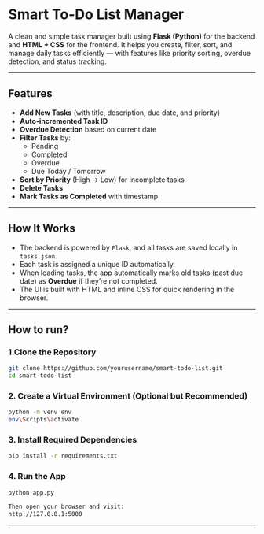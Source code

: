 # Smart To-Do List Manager

A clean and simple task manager built using **Flask (Python)** for the backend and **HTML + CSS** for the frontend. It helps you create, filter, sort, and manage daily tasks efficiently — with features like priority sorting, overdue detection, and status tracking.

---

##  Features

- **Add New Tasks** (with title, description, due date, and priority)
- **Auto-incremented Task ID**
- **Overdue Detection** based on current date
- **Filter Tasks** by:
  - Pending
  - Completed
  - Overdue
  - Due Today / Tomorrow
- **Sort by Priority** (High → Low) for incomplete tasks
- **Delete Tasks**
- **Mark Tasks as Completed** with timestamp

---

## How It Works

- The backend is powered by `Flask`, and all tasks are saved locally in `tasks.json`.
- Each task is assigned a unique ID automatically.
- When loading tasks, the app automatically marks old tasks (past due date) as **Overdue** if they’re not completed.
- The UI is built with HTML and inline CSS for quick rendering in the browser.

---

##  How to run?

### 1.Clone the Repository
```bash
git clone https://github.com/yourusername/smart-todo-list.git
cd smart-todo-list
```

### 2. Create a Virtual Environment (Optional but Recommended)
```bash
python -m venv env
env\Scripts\activate
```
### 3. Install Required Dependencies
```bash
pip install -r requirements.txt
```
### 4. Run the App
```bash
python app.py
```

```bash
Then open your browser and visit:
http://127.0.0.1:5000
```
---











